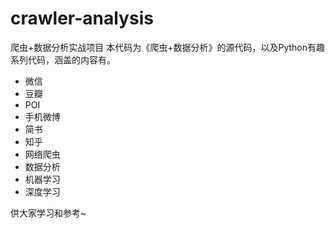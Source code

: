 # crawler-analysis
爬虫+数据分析实战项目
本代码为《爬虫+数据分析》的源代码，以及Python有趣系列代码，涵盖的内容有。
- 微信
- 豆瓣
- POI
- 手机微博
- 简书
- 知乎
- 网络爬虫
- 数据分析
- 机器学习
- 深度学习

供大家学习和参考~

